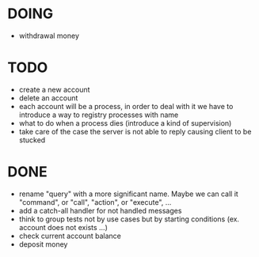 # DOING

* withdrawal money

# TODO

* create a new account
* delete an account
* each account will be a process, in order to deal with it we have to introduce a way to registry processes with name
* what to do when a process dies (introduce a kind of supervision)
* take care of the case the server is not able to reply causing client to be stucked

# DONE

* rename "query" with a more significant name. Maybe we can call it "command", or "call", "action", or "execute", ...
* add a catch-all handler for not handled messages
* think to group tests not by use cases but by starting conditions (ex. account does not exists ...)
* check current account balance
* deposit money
